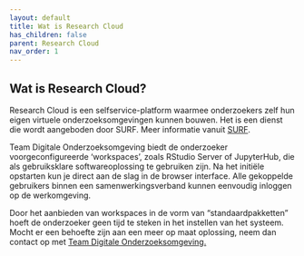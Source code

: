 ```yaml
---
layout: default
title: Wat is Research Cloud
has_children: false
parent: Research Cloud
nav_order: 1
---
```


## Wat is Research Cloud?
Research Cloud is een selfservice-platform waarmee onderzoekers zelf hun eigen virtuele onderzoeksomgevingen kunnen bouwen. Het is een dienst die  wordt aangeboden door SURF. Meer informatie vanuit <a href="https://www.surf.nl/en/surf-research-cloud-collaboration-portal-for-research" class="uri">SURF</a>.

Team Digitale Onderzoeksomgeving biedt de onderzoeker voorgeconfigureerde ‘workspaces’, zoals RStudio Server of JupyterHub, die als gebruiksklare softwareoplossing te gebruiken zijn. Na het initiële opstarten kun je direct aan de slag in de browser interface. Alle gekoppelde gebruikers binnen een samenwerkingsverband kunnen eenvoudig inloggen op de werkomgeving.

Door het aanbieden van workspaces in de vorm van “standaardpakketten” hoeft de onderzoeker geen tijd te steken in het instellen van het systeem. Mocht er een behoefte zijn aan een meer op maat oplossing, neem dan contact op met [Team Digitale Onderzoeksomgeving.](mailto:onderzoeksupport@hu.nl)
